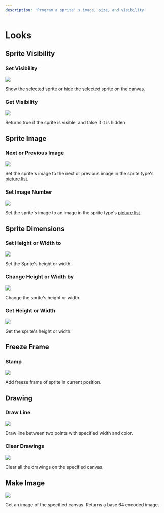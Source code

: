 ```yaml
---
description: 'Program a sprite''s image, size, and visibility'
---
```


# Looks

## Sprite Visibility 

### Set Visibility

![](.gitbook/assets/look_set_visibility.png)

Show the selected sprite or hide the selected sprite on the canvas.

### Get Visibility

![](.gitbook/assets/look_get_visibility.png)

Returns true if the sprite is visible, and false if it is hidden

## Sprite Image

### Next or Previous Image

![](.gitbook/assets/look_next_image.png)

Set the sprite's image to the next or previous image in the sprite type's [picture list](sprites.md#sprite-type-properties).

### Set Image Number

![](.gitbook/assets/look_set_image.png)



Set the sprite's image to an image in the sprite type's [picture list](sprites.md#sprite-type-properties).

## Sprite Dimensions 

### Set Height or Width to

![](.gitbook/assets/look_set_dims.png)

Set the Sprite's height or width.

### Change Height or Width by

![](.gitbook/assets/look_change_dims.png)

Change the sprite's height or width.

### Get Height or Width

![](.gitbook/assets/look_get_dims.png)

Get the sprite's height or width.

## Freeze Frame 

### Stamp

![](.gitbook/assets/look_stamp.png)

Add freeze frame of sprite in current position.

## Drawing 

### Draw Line

![](.gitbook/assets/look_draw_line.png)

Draw line between two points with specified width and color.

### Clear Drawings

![](.gitbook/assets/look_clear_drawings.png)

Clear all the drawings on the specified canvas.

## Make Image

![](.gitbook/assets/look_image_of.png)

Get an image of the specified canvas. Returns a base 64 encoded image. 




